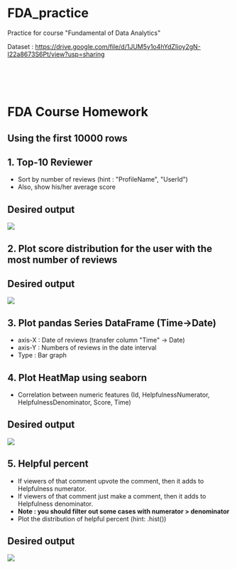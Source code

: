 # FDA_practice
Practice for course "Fundamental of Data Analytics"

Dataset : https://drive.google.com/file/d/1JUM5y1o4hYdZIioy2gN-I22a8673S6Pt/view?usp=sharing

<br>
<br>
<br>

# FDA Course Homework

##  Using the first 10000 rows 

## 1. Top-10 Reviewer

- Sort by number of reviews (hint : "ProfileName", "UserId")
- Also, show his/her average score

## Desired output
![](https://i.imgur.com/pBg5fLo.png)

## 2. Plot score distribution for the user with the most number of reviews

## Desired output
![](https://i.imgur.com/5A4YTU2.png)

## 3. Plot pandas Series DataFrame (Time->Date)

- axis-X : Date of reviews (transfer column "Time" -> Date)
- axis-Y : Numbers of reviews in the date interval
- Type : Bar graph

## 4. Plot HeatMap using seaborn 

- Correlation between numeric features (Id, HelpfulnessNumerator, HelpfulnessDenominator, Score, Time)

## Desired output
![](https://i.imgur.com/4gh1Cem.png)


## 5. Helpful percent

- If viewers of that comment upvote the comment, then it adds to Helpfulness numerator.
- If viewers of that comment just make a comment, then it adds to Helpfulness denominator.
- **Note : you should filter out some cases with numerator > denominator**
- Plot the distribution of helpful percent (hint: .hist())

## Desired output
![](https://i.imgur.com/f9V52RZ.png)
